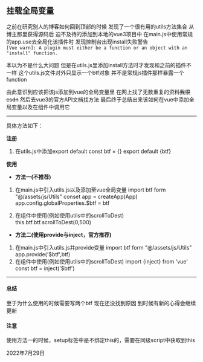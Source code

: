 <!-- 本篇说明如何挂载全局变量并使用 -->
## 挂载全局变量

之前在研究别人的博客如何回到顶部的时候  发现了一个很有用的utils方法集合  从博主那里获得源码后  迫不及待的添加到本地的vue3项目中  在main.js中使用常规的app.use去全局化该插件时  发现控制台出现install失败警告  
``[Vue warn]: A plugin must either be a function or an object with an "install" function.``

本以为不是什么大问题  但是在utils.js里添加install方法时才发现和之前的插件不一样  这个utils.js文件对外只显示一个btf对象  并不是常规js插件那样暴露一个function  

由此意识到应该把该js添加到vue的全局变量里  在网上找了无数重复的资料~~我恨csdn~~  然后去vue3的官方API文档找方法  最后终于总结出来该如何在vue中添加全局变量以及在组件中调用它  

***
具体方法如下：

**注册**
1. 在utils.js中添加export default
    const btf = {}
    export default {btf}
    
**使用**
- **方法一(不推荐)**
1. 在main.js中引入utils.js以及添加至vue全局变量
    import btf form "@/assets/js/Utils"
    conset app = createApp(App)
    app.config.globalProperties.$btf = btf

2. 在组件中使用(例如使用utils中的scrollToDest)
    this.btf.btf.scrollToDest(0,500)
- **方法二(使用provide与inject，官方推荐)**
1. 在main.js中引入utils.js并provide变量
    import btf form "@/assets/js/Utils"
    app.provide('$btf',btf)
2. 在组件中使用(例如使用utils中的scrollToDest)
    import {inject} from 'vue'
    const btf = inject('$btf')
***
#### 总结
至于为什么使用的时候需要写两个btf  现在还没找到原因  到时候有新的心得会继续更新

#### 注意
使用方法一的时候，setup标签中是不绑定this的，需要在同级script中获取到this

2022年7月29日